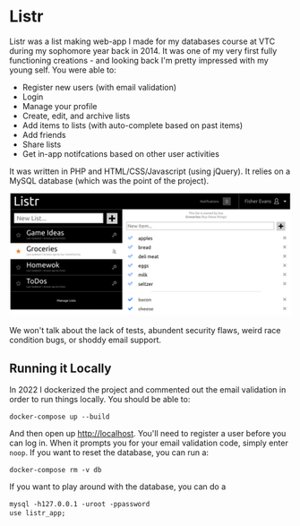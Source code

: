 # Listr

Listr was a list making web-app I made for my databases course at VTC during my sophomore year back in 2014. It was one of my very first fully functioning creations - and looking back I'm pretty impressed with my young self. You were able to:

- Register new users (with email validation)
- Login
- Manage your profile
- Create, edit, and archive lists
- Add items to lists (with auto-complete based on past items)
- Add friends
- Share lists
- Get in-app notifcations based on other user activities

It was written in PHP and HTML/CSS/Javascript (using jQuery). It relies on a MySQL database (which was the point of the project).

![screenshot](screenshot.png)

We won't talk about the lack of tests, abundent security flaws, weird race condition bugs, or shoddy email support.

## Running it Locally

In 2022 I dockerized the project and commented out the email validation in order to run things locally. You should be able to:
```shell
docker-compose up --build
```

And then open up [http://localhost](http://localhost). You'll need to register a user before you can log in. When it prompts you for your email validation code, simply enter `noop`. If you want to reset the database, you can run a:

```shell
docker-compose rm -v db
```

If you want to play around with the database, you can do a

```shell
mysql -h127.0.0.1 -uroot -ppassword
use listr_app;
```